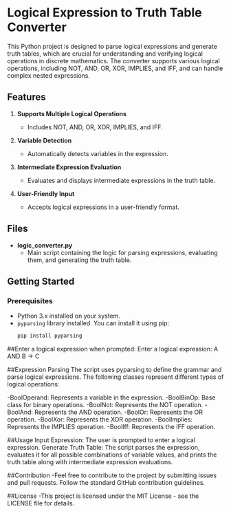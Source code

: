 # Logical Expression to Truth Table Converter

This Python project is designed to parse logical expressions and generate truth tables, which are crucial for understanding and verifying logical operations in discrete mathematics. The converter supports various logical operations, including NOT, AND, OR, XOR, IMPLIES, and IFF, and can handle complex nested expressions.

## Features

1. **Supports Multiple Logical Operations**
   - Includes NOT, AND, OR, XOR, IMPLIES, and IFF.

2. **Variable Detection**
   - Automatically detects variables in the expression.

3. **Intermediate Expression Evaluation**
   - Evaluates and displays intermediate expressions in the truth table.

4. **User-Friendly Input**
   - Accepts logical expressions in a user-friendly format.

## Files

- **logic_converter.py**
  - Main script containing the logic for parsing expressions, evaluating them, and generating the truth table.

## Getting Started

### Prerequisites

- Python 3.x installed on your system.
- `pyparsing` library installed. You can install it using pip:
  ```sh
  pip install pyparsing
##Enter a logical expression when prompted:
Enter a logical expression: A AND B -> C

##Expression Parsing
The script uses pyparsing to define the grammar and parse logical expressions. The following classes represent different types of logical operations:

-BoolOperand: Represents a variable in the expression.
-BoolBinOp: Base class for binary operations.
-BoolNot: Represents the NOT operation.
-BoolAnd: Represents the AND operation.
-BoolOr: Represents the OR operation.
-BoolXor: Represents the XOR operation.
-BoolImplies: Represents the IMPLIES operation.
-BoolIff: Represents the IFF operation.

##Usage
Input Expression: The user is prompted to enter a logical expression.
Generate Truth Table: The script parses the expression, evaluates it for all possible combinations of variable values, and prints the truth table along with intermediate expression evaluations.

##Contribution
-Feel free to contribute to the project by submitting issues and pull requests. Follow the standard GitHub contribution guidelines.

##License
-This project is licensed under the MIT License - see the LICENSE file for details.
